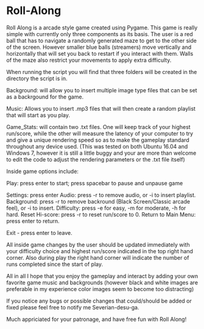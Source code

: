 # Roll-Along

Roll Along is a arcade style game created using Pygame.
This game is really simple with currently only three components as its basis.
The user is a red ball that has to navigate a randomly generated maze to get to the other
side of the screen. However smaller blue balls (streamers) move vertically and horizontally that will set you
back to restart if you interact with them. Walls of the maze also restrict your movements to apply extra difficulty.

When running the script you will find that three folders will be created in the directory the script is in.

Background: will allow you to insert multiple image type files that can be set as a backrgound for the game.

Music: Allows you to insert .mp3 files that will then create a random playlist that will start as you play.

Game_Stats: will contain two .txt files. One will keep track of your highest run/score, while the other will
measure the latency of your computer to try and give a unique rendering speed so as to make the gameplay standard
throughout any device used. 
(This was tested on both Ubuntu 16.04 and Windows 7, however it is still a little buggy and your are
more than welcome to edit the code to adjust the rendering parameters or the .txt file itself)

Inside game options include:

Play: press enter to start; press spacebar to pause and unpause game

Settings: press enter
        Audio: press -r to remove audio, or -i to insert playlist.
        Background: press -r to remove backround (Black Screen/Classic arcade feel), or -i to insert.
        Difficulty: press -e for easy, -m for moderate, -h for hard.
        Reset Hi-score: press -r to reset run/score to 0.
        Return to Main Menu: press enter to return.

Exit - press enter to leave.

All inside game changes by the user should be updated immediately with your difficulty choice and highest run/score indicated in the top
right hand corner. Also during play the right hand corner will indicate the number of runs completed since the start of play.

All in all I hope that you enjoy the gameplay and interact by adding your own favorite game music and backgrounds (however black and 
white images are preferable in my experience color images seem to become too distracting) 

If you notice any bugs or possible changes that could/should be added or fixed please feel free to notify me Severian-desu-ga.

Much appriciated for your patronage, and have free fun with Roll Along!
